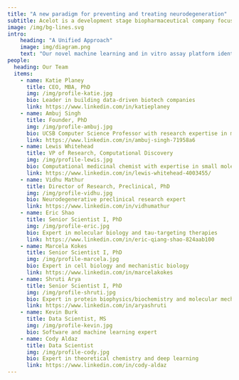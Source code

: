 ```yaml
---
title: "A new paradigm for preventing and treating neurodegeneration"
subtitle: Acelot is a development stage biopharmaceutical company focused on therapies for neurodegenerative disorders. 
image: /img/bg-lines.svg
intro:
    heading: "A Unified Approach"
    image: img/diagram.png
    text: "Our novel machine learning and in vitro assay platform identifies small molecules that act specifically upon toxic forms of proteins found in neurodegenerative diseases."
people:
  heading: Our Team
  items:
    - name: Katie Planey
      title: CEO, MBA, PhD
      img: /img/profile-katie.jpg
      bio: Leader in building data-driven biotech companies
      link: https://www.linkedin.com/in/katieplaney
    - name: Ambuj Singh
      title: Founder, PhD
      img: /img/profile-ambuj.jpg
      bio: UCSB Computer Science Professor with research expertise in machine learning applied to biology and chemistry
      link: https://www.linkedin.com/in/ambuj-singh-71958a6
    - name: Lewis Whitehead
      title: VP of Research, Computational Discovery
      img: /img/profile-lewis.jpg
      bio: Computational medicinal chemist with expertise in small molecule drug discovery
      link: https://www.linkedin.com/in/lewis-whitehead-4003455/
    - name: Vidhu Mathur
      title: Director of Research, Preclinical, PhD
      img: /img/profile-vidhu.jpg
      bio: Neurodegenerative preclinical research expert
      link: https://www.linkedin.com/in/vidhumathur
    - name: Eric Shao
      title: Senior Scientist I, PhD
      img: /img/profile-eric.jpg
      bio: Expert in molecular biology and tau-targeting therapies
      link: https://www.linkedin.com/in/eric-qiang-shao-824aab100
    - name: Marcela Kokes
      title: Senior Scientist I, PhD
      img: /img/profile-marcela.jpg
      bio: Expert in cell biology and mechanistic biology
      link: https://www.linkedin.com/in/marcelakokes
    - name: Shruti Arya
      title: Senior Scientist I, PhD
      img: /img/profile-shruti.jpg
      bio: Expert in protein biophysics/biochemistry and molecular mechanisms of neurodegenerative diseases
      link: https://www.linkedin.com/in/aryashruti
    - name: Kevin Burk
      title: Data Scientist, MS
      img: /img/profile-kevin.jpg
      bio: Software and machine learning expert
    - name: Cody Aldaz
      title: Data Scientist
      img: /img/profile-cody.jpg
      bio: Expert in theoretical chemistry and deep learning
      link: https://www.linkedin.com/in/cody-aldaz
---
```


